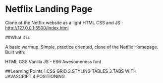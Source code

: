 # Netflix Landing Page 
Clone of the Netflix website as a light HTML CSS and JS : http://127.0.0.1:5500/index.html

##What it is

A basic warmup. Simple, practice oriented, clone of the Netflix Homepage. Built with:

HTML
CSS
Vanilla JS - ES6
Awesomeness font

##Learning Points
1.CSS GRID
2.STYLING TABLES
3.TABS WITH JAVASCRIPT
4.POSITIONING

